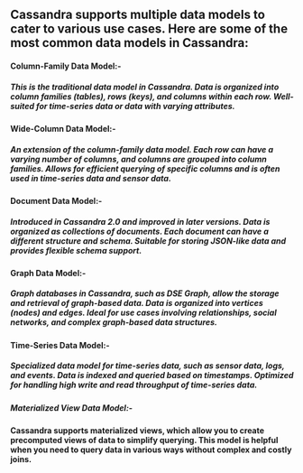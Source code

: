 ## Cassandra supports multiple data models to cater to various use cases. Here are some of the most common data models in Cassandra:

#### Column-Family Data Model:-

##### This is the traditional data model in Cassandra. Data is organized into column families (tables), rows (keys), and columns within each row. Well-suited for time-series data or data with varying attributes.

#### Wide-Column Data Model:-

##### An extension of the column-family data model. Each row can have a varying number of columns, and columns are grouped into column families. Allows for efficient querying of specific columns and is often used in time-series data and sensor data.

#### Document Data Model:-

##### Introduced in Cassandra 2.0 and improved in later versions. Data is organized as collections of documents. Each document can have a different structure and schema. Suitable for storing JSON-like data and provides flexible schema support.

#### Graph Data Model:-

##### Graph databases in Cassandra, such as DSE Graph, allow the storage and retrieval of graph-based data. Data is organized into vertices (nodes) and edges. Ideal for use cases involving relationships, social networks, and complex graph-based data structures.

#### Time-Series Data Model:-

##### Specialized data model for time-series data, such as sensor data, logs, and events. Data is indexed and queried based on timestamps. Optimized for handling high write and read throughput of time-series data.

##### Materialized View Data Model:-

#### Cassandra supports materialized views, which allow you to create precomputed views of data to simplify querying. This model is helpful when you need to query data in various ways without complex and costly joins.
